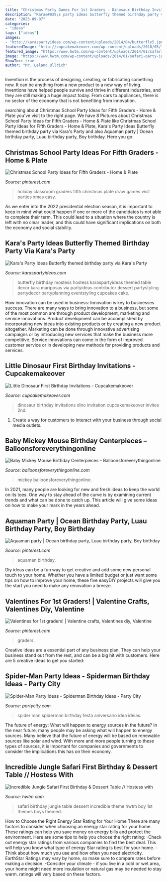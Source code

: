 ```yaml
---
title: "Christmas Party Games For 1st Graders - Dinosaur Birthday Invitations Dino Invitation Cupcakemakeover Invites 2nd"
description: "Kara&#039;s party ideas butterfly themed birthday party via kara&#039;s party"
date: "2023-09-07"
categories:
- "ideas"
tags: ["ideas"]
images:
- "http://karaspartyideas.com/wp-content/uploads/2014/04/butterfly5.jpg"
featuredImage: "http://cupcakemakeover.com/wp-content/uploads/2018/05/little-dinosaur-first-birthday-invitations-cute-1st-one-year-old.png"
featured_image: "https://www.hwtm.com/wp-content/uploads/2014/01/safari-party-ideas.jpg"
image: "https://www.hwtm.com/wp-content/uploads/2014/01/safari-party-ideas.jpg"
ShowToc: true
author: "Mr. Leland Ullrich"
---
```



Invention is the process of designing, creating, or fabricating something new. It can be anything from a new product to a new way of living. Inventions have helped people survive and thrive in different industries, and they are still making a huge impact today. From cars to appliances, there is no sector of the economy that is not benefiting from innovation.

	

		
searching about Christmas School Party Ideas for Fifth Graders - Home &amp; Plate you've visit to the right page. We have 8 Pictures about Christmas School Party Ideas for Fifth Graders - Home &amp; Plate like Christmas School Party Ideas for Fifth Graders - Home &amp; Plate, Kara&#039;s Party Ideas Butterfly themed birthday party via Kara&#039;s Party and also Aquaman party | Ocean birthday party, Luau birthday party, Boy birthday. Here you go:
		
    
## Christmas School Party Ideas For Fifth Graders - Home &amp; Plate

<img loading=lazy src="https://i.pinimg.com/originals/cc/f9/d6/ccf9d6585a3a5704626f1740b41f0e93.jpg" onerror="this.onerror=null;this.src='https://tse3.mm.bing.net/th?id=OIP.wiqrkWHQmLv6xardreV9mgHaJ4&amp;pid=15.1';" alt="Christmas School Party Ideas for Fifth Graders - Home &amp; Plate">

_Source: pinterest.com_

>holiday classroom graders fifth christmas plate draw games visit parties xmas easy. 

	

As we enter into the 2022 presidential election season, it is important to keep in mind what could happen if one or more of the candidates is not able to complete their term. This could lead to a situation where the country is left with no clear leader, and this could have significant implications on both the economy and social stability.

    
## Kara&#039;s Party Ideas Butterfly Themed Birthday Party Via Kara&#039;s Party

<img loading=lazy src="http://karaspartyideas.com/wp-content/uploads/2014/04/butterfly5.jpg" onerror="this.onerror=null;this.src='https://tse4.mm.bing.net/th?id=OIP.Hw6dD4o_dAGkm5Ne7Lv8TQHaLo&amp;pid=15.1';" alt="Kara&#039;s Party Ideas Butterfly themed birthday party via Kara&#039;s Party">

_Source: karaspartyideas.com_

>butterfly birthday mostess hostess karaspartyideas themed table decor kara mariposas via partyideas contributor dessert partystyling partydecor partyplanning eventstyling cupcakes cake. 

	

How innovation can be used in business:
Innovation is key to businesses success. There are many ways to bring innovation to a business, but some of the most common are through product development, marketing and service innovations. Product development can be accomplished by incorporating new ideas into existing products or by creating a new product altogether. Marketing can be done through innovative advertising campaigns or by introducing new services that make the business more competitive. Service innovations can come in the form of improved customer service or in developing new methods for providing products and services.

    
## Little Dinosaur First Birthday Invitations - Cupcakemakeover

<img loading=lazy src="http://cupcakemakeover.com/wp-content/uploads/2018/05/little-dinosaur-first-birthday-invitations-cute-1st-one-year-old.png" onerror="this.onerror=null;this.src='https://tse1.mm.bing.net/th?id=OIP.5ek9n_T9y4MYbCJCnfwhkAHaHa&amp;pid=15.1';" alt="Little Dinosaur First Birthday Invitations - Cupcakemakeover">

_Source: cupcakemakeover.com_

>dinosaur birthday invitations dino invitation cupcakemakeover invites 2nd. 

	

1. Create a way for customers to interact with your business through social media outlets.

    
## Baby Mickey Mouse Birthday Centerpieces – Balloonsforeverythingonline

<img loading=lazy src="https://cdn.shopify.com/s/files/1/0065/1437/6802/products/Centerpieces_1_9793696c-0a8d-4a37-86d5-3f62be2f510e_1200x1200.jpg?v=1576899226" onerror="this.onerror=null;this.src='https://tse4.mm.bing.net/th?id=OIP.VMfm3kbFJI4ed0TeFEP2AgHaFj&amp;pid=15.1';" alt="Baby Mickey Mouse Birthday Centerpieces – Balloonsforeverythingonline">

_Source: balloonsforeverythingonline.com_

>mickey balloonsforeverythingonline. 

	

In 2021, many people are looking for new and fresh ideas to keep the world on its toes. One way to stay ahead of the curve is by examining current trends and what can be done to catch up. This article will give some ideas on how to make your mark in the years ahead.

    
## Aquaman Party | Ocean Birthday Party, Luau Birthday Party, Boy Birthday

<img loading=lazy src="https://i.pinimg.com/736x/d5/b9/c5/d5b9c554041208cc687e3899012dc439.jpg" onerror="this.onerror=null;this.src='https://tse3.mm.bing.net/th?id=OIP.8Zjbj-s16ZWcSjSKtLozMgHaNK&amp;pid=15.1';" alt="Aquaman party | Ocean birthday party, Luau birthday party, Boy birthday">

_Source: pinterest.com_

>aquaman birthday. 

	

Diy ideas can be a fun way to get creative and add some new personal touch to your home. Whether you have a limited budget or just want some tips on how to improve your home, these five easyDIY projects will give you the start you need to make any renovation a breeze.

    
## Valentines For 1st Graders! | Valentine Crafts, Valentines Diy, Valentine

<img loading=lazy src="https://i.pinimg.com/originals/68/ae/de/68aede5011a3dea678df825fcf695a15.jpg" onerror="this.onerror=null;this.src='https://tse1.mm.bing.net/th?id=OIP.kI93X9zbqJYP-RMgNOMR2QHaJ4&amp;pid=15.1';" alt="Valentines for 1st graders! | Valentine crafts, Valentines diy, Valentine">

_Source: pinterest.com_

>graders. 

	

Creative ideas are a essential part of any business plan. They can help your business stand out from the rest, and can be a big hit with customers. Here are 5 creative ideas to get you started:

    
## Spider-Man Party Ideas - Spiderman Birthday Ideas - Party City

<img loading=lazy src="http://s7d5.scene7.com/is/image/PartyCity/Spiderman_2014_0807_v2?$guide_feature_img2$" onerror="this.onerror=null;this.src='https://tse2.mm.bing.net/th?id=OIP.l94T0TVK5sa22zbWr9rlSAHaEI&amp;pid=15.1';" alt="Spider-Man Party Ideas - Spiderman Birthday Ideas - Party City">

_Source: partycity.com_

>spider man spiderman birthday festa aniversario idea ideias. 

	

The future of energy: What will happen to energy sources in the future?
In the near future, many people may be asking what will happen to energy sources. Many believe that the future of energy will be based on renewable sources like solar and wind. With more and more people turning to these types of sources, it is important for companies and governments to consider the implications this has on their economy.

    
## Incredible Jungle Safari First Birthday &amp; Dessert Table // Hostess With

<img loading=lazy src="https://www.hwtm.com/wp-content/uploads/2014/01/safari-party-ideas.jpg" onerror="this.onerror=null;this.src='https://tse4.mm.bing.net/th?id=OIP.JDpTjrTAQ9oqzSurVexFHAHaKi&amp;pid=15.1';" alt="Incredible Jungle Safari First Birthday &amp; Dessert Table // Hostess with">

_Source: hwtm.com_

>safari birthday jungle table dessert incredible theme hwtm boy 1st themes boys themed. 

	

How to Choose the Right Energy Star Rating for Your Home
There are many factors to consider when choosing an energy star rating for your home. These ratings can help you save money on energy bills and protect the environment. Here are some tips to help you choose the right rating:
-Check out energy star ratings from various companies to find the best deal. This will help you know what type of energy Star rating is best for your home.
-Think about how much you use and how often you need electricity. EarthStar Ratings may vary by home, so make sure to compare rates before making a decision.
-Consider your climate - if you live in a cold or wet area, your home might need more insulation or natural gas may be needed to stay warm. ratings will vary based on these factors.

